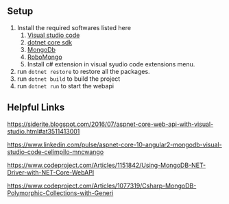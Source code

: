## Setup

1. Install the required softwares listed here   
    1. [Visual studio code](http://code.visualstudio.com/)
    2. [dotnet core sdk](https://www.microsoft.com/net/download/core#/sdk)
    3. [MongoDb](https://www.mongodb.com/download-center#community)
    4. [RoboMongo](https://robomongo.org/download)
    5. Install c# extension in visual syudio code extensions menu.
2. run `dotnet restore` to restore all the packages.
3. run `dotnet build` to build the project
4. run `dotnet run` to start the webapi


## Helpful Links

https://siderite.blogspot.com/2016/07/aspnet-core-web-api-with-visual-studio.html#at3511413001

https://www.linkedin.com/pulse/aspnet-core-10-angular2-mongodb-visual-studio-code-celimpilo-mncwango

https://www.codeproject.com/Articles/1151842/Using-MongoDB-NET-Driver-with-NET-Core-WebAPI

https://www.codeproject.com/Articles/1077319/Csharp-MongoDB-Polymorphic-Collections-with-Generi
